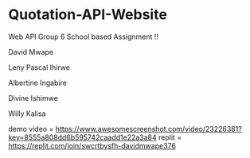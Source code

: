 # Quotation-API-Website 
Web API Group 6
School based Assignment !! 

David Mwape

Leny Pascal Ihirwe

Albertine Ingabire

Divine Ishimwe

Willy Kalisa

demo video = https://www.awesomescreenshot.com/video/23226381?key=8555a808dd6b595742caadd1e22a3a84 
replit = https://replit.com/join/swcrtbysfh-davidmwape376
